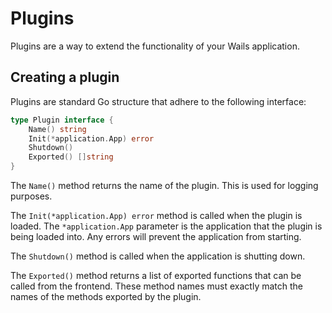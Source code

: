 # Plugins

Plugins are a way to extend the functionality of your Wails application.

## Creating a plugin

Plugins are standard Go structure that adhere to the following interface:

```go
type Plugin interface {
    Name() string
    Init(*application.App) error
    Shutdown() 
    Exported() []string
}
```

The `Name()` method returns the name of the plugin. This is used for logging purposes.

The `Init(*application.App) error` method is called when the plugin is loaded. The `*application.App` 
parameter is the application that the plugin is being loaded into. Any errors will prevent
the application from starting.

The `Shutdown()` method is called when the application is shutting down. 

The `Exported()` method returns a list of exported functions that can be called from 
the frontend. These method names must exactly match the names of the methods exported 
by the plugin.

